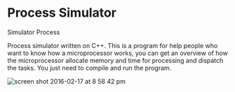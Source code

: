# Process Simulator
Simulator Process

Process simulator written on C++. 
This is a program for help people who want to know how a microprocessor works, 
you can get an overview of how the microprocessor allocate memory and time for processing and dispatch the tasks.
You just need to compile and run the program.

![screen shot 2016-02-17 at 8 58 42 pm](https://cloud.githubusercontent.com/assets/13265509/13135214/37c29886-d5d4-11e5-8814-936feb92cc29.png)
